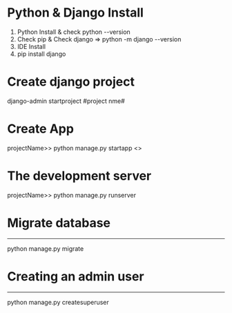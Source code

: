 # Python & Django Install 
01. Python Install & check python --version
02. Check pip & Check django => python -m django --version
03. IDE Install
04. pip install django

# Create django project
django-admin startproject #project nme#
  
# Create App
projectName>> python manage.py startapp <<appName>>  

# The development server
projectName>> python manage.py runserver

# Migrate database
-----------------------------
python manage.py migrate

# Creating an admin user
-----------------------
python manage.py createsuperuser


